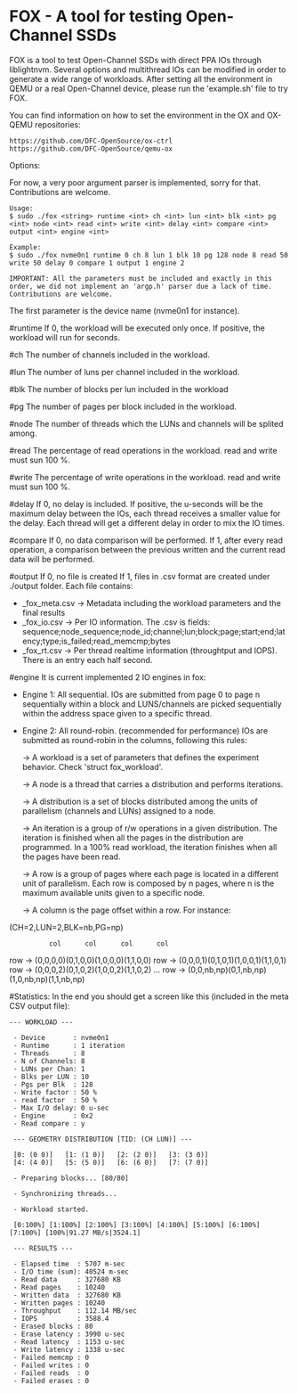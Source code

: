 # FOX - A tool for testing Open-Channel SSDs 

FOX is a tool to test Open-Channel SSDs with direct PPA IOs through liblightnvm. Several options and multithread IOs can be modified in order to generate a wide range of workloads. After setting all the environment in QEMU or a real Open-Channel device, please run the 'example.sh' file to try FOX.

You can find information on how to set the environment in the OX and OX-QEMU repositories:
```
https://github.com/DFC-OpenSource/ox-ctrl
https://github.com/DFC-OpenSource/qemu-ox
```

Options:

For now, a very poor argument parser is implemented, sorry for that. Contributions are welcome.

```
Usage:
$ sudo ./fox <string> runtime <int> ch <int> lun <int> blk <int> pg <int> node <int> read <int> write <int> delay <int> compare <int> output <int> engine <int>

Example:
$ sudo ./fox nvme0n1 runtime 0 ch 8 lun 1 blk 10 pg 128 node 8 read 50 write 50 delay 0 compare 1 output 1 engine 2

IMPORTANT: All the parameters must be included and exactly in this order, we did not implement an 'argp.h' parser due a lack of time. Contributions are welcome.
```
The first parameter is the device name (nvme0n1 for instance).

#runtime
If 0, the workload will be executed only once.
If positive, the workload will run for <int> seconds.

#ch
The number of channels included in the workload.

#lun
The number of luns per channel included in the workload.

#blk
The number of blocks per lun included in the workload

#pg
The number of pages per block included in the workload.

#node
The number of threads which the LUNs and channels will be splited among.

#read
The percentage of read operations in the workload. read and write must sun 100 %.

#write
The percentage of write operations in the workload. read and write must sun 100 %.

#delay
If 0, no delay is included. 
If positive, the <int> u-seconds will be the maximum delay between the IOs, each thread receives a smaller value for the delay. Each thread will get a different delay in order to mix the IO times.

#compare
If 0, no data comparison will be performed.
If 1, after every read operation, a comparison between the previous written and the current read data will be performed.

#output
If 0, no file is created
If 1, files in .csv format are created under ./output folder. Each file contains:
  - <timestamp>_fox_meta.csv -> Metadata including the workload parameters and the final results
  - <timestamp>_fox_io.csv -> Per IO information. The .csv is fields:
     sequence;node_sequence;node_id;channel;lun;block;page;start;end;latency;type;is_failed;read_memcmp;bytes
  - <timestamp>_fox_rt.csv -> Per thread realtime information (throughtput and IOPS). There is an entry each half second.
  
#engine
It is current implemented 2 IO engines in fox:

 - Engine 1: All sequential. 
   IOs are submitted from page 0 to page n sequentially within a block and LUNS/channels are picked sequentially within the address space given to a specific thread.
   
 - Engine 2: All round-robin. (recommended for performance)
   IOs are submitted as round-robin in the columns, following this rules:   
   
    -> A workload is a set of parameters that defines the experiment behavior. Check 'struct fox_workload'.
 
    -> A node is a thread that carries a distribution and performs iterations.
 
    -> A distribution is a set of blocks distributed among the units of parallelism
     (channels and LUNs) assigned to a node.
 
    -> An iteration is a group of r/w operations in a given distribution.
  The iteration is finished when all the pages in the distribution are
  programmed. In a 100% read workload, the iteration finishes when all the
  pages have been read.
 
    -> A row is a group of pages where each page is located in a different unit
  of parallelism. Each row is composed by n pages, where n is the maximum
  available units given to a specific node.
 
    -> A column is the page offset within a row. For instance:
 
  (CH=2,LUN=2,BLK=nb,PG=np)
 
              col      col      col      col
  row ->   (0,0,0,0)(0,1,0,0)(1,0,0,0)(1,1,0,0)
  row ->   (0,0,0,1)(0,1,0,1)(1,0,0,1)(1,1,0,1)
  row ->   (0,0,0,2)(0,1,0,2)(1,0,0,2)(1,1,0,2)
                           ...
  row ->   (0,0,nb,np)(0,1,nb,np)(1,0,nb,np)(1,1,nb,np)

#Statistics:
In the end you should get a screen like this (included in the meta CSV output file):
```
--- WORKLOAD ---

 - Device       : nvme0n1
 - Runtime      : 1 iteration
 - Threads      : 8
 - N of Channels: 8
 - LUNs per Chan: 1
 - Blks per LUN : 10
 - Pgs per Blk  : 128
 - Write factor : 50 %
 - read factor  : 50 %
 - Max I/O delay: 0 u-sec
 - Engine       : 0x2
 - Read compare : y

 --- GEOMETRY DISTRIBUTION [TID: (CH LUN)] ---

 [0: (0 0)]   [1: (1 0)]   [2: (2 0)]   [3: (3 0)]
 [4: (4 0)]   [5: (5 0)]   [6: (6 0)]   [7: (7 0)]

 - Preparing blocks... [80/80]

 - Synchronizing threads...

 - Workload started.

 [0:100%] [1:100%] [2:100%] [3:100%] [4:100%] [5:100%] [6:100%] [7:100%] [100%|91.27 MB/s|3524.1]

 --- RESULTS ---

 - Elapsed time  : 5707 m-sec
 - I/O time (sum): 40524 m-sec
 - Read data     : 327680 KB
 - Read pages    : 10240
 - Written data  : 327680 KB
 - Written pages : 10240
 - Throughput    : 112.14 MB/sec
 - IOPS          : 3588.4
 - Erased blocks : 80
 - Erase latency : 3990 u-sec
 - Read latency  : 1153 u-sec
 - Write latency : 1338 u-sec
 - Failed memcmp : 0
 - Failed writes : 0
 - Failed reads  : 0
 - Failed erases : 0
 ```
